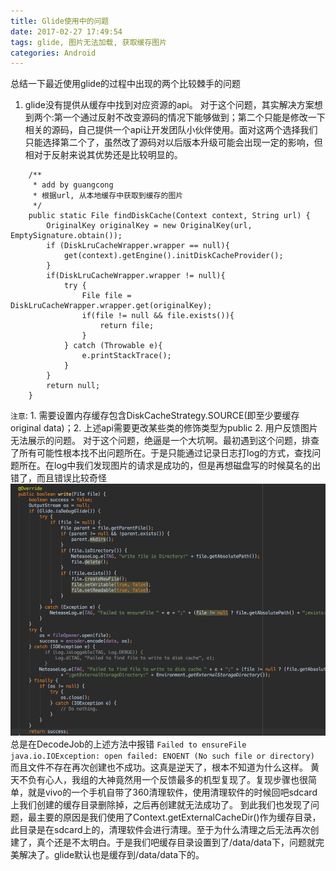 ```yaml
---
title: Glide使用中的问题
date: 2017-02-27 17:49:54
tags: glide, 图片无法加载, 获取缓存图片
categories: Android
---
```

总结一下最近使用glide的过程中出现的两个比较棘手的问题
1. glide没有提供从缓存中找到对应资源的api。
对于这个问题，其实解决方案想到两个:第一个通过反射不改变源码的情况下能够做到；第二个只能是修改一下相关的源码，自己提供一个api让开发团队小伙伴使用。面对这两个选择我们只能选择第二个了，虽然改了源码对以后版本升级可能会出现一定的影响，但相对于反射来说其优势还是比较明显的。
```
    /**
     * add by guangcong
     * 根据url, 从本地缓存中获取到缓存的图片
     */
    public static File findDiskCache(Context context, String url) {
        OriginalKey originalKey = new OriginalKey(url, EmptySignature.obtain());
        if (DiskLruCacheWrapper.wrapper == null){
            get(context).getEngine().initDiskCacheProvider();
        }
        if(DiskLruCacheWrapper.wrapper != null){
            try {
                File file = DiskLruCacheWrapper.wrapper.get(originalKey);
                if(file != null && file.exists()){
                    return file;
                }
            } catch (Throwable e){
                e.printStackTrace();
            }
        }
        return null;
    }
```
`注意`: 1. 需要设置内存缓存包含DiskCacheStrategy.SOURCE(即至少要缓存original data)；2. 上述api需要更改某些类的修饰类型为public
2. 用户反馈图片无法展示的问题。
对于这个问题，绝逼是一个大坑啊。最初遇到这个问题，排查了所有可能性根本找不出问题所在。于是只能通过记录日志打log的方式，查找问题所在。在log中我们发现图片的请求是成功的，但是再想磁盘写的时候莫名的出错了，而且错误比较奇怪
![](Glide使用中的问题/glide1.jpg)
总是在DecodeJob的上述方法中报错 `Failed to ensureFile java.io.IOException: open failed: ENOENT (No such file or directory)` 而且文件不存在再次创建也不成功。这真是逆天了，根本不知道为什么这样。
黄天不负有心人，我组的大神竟然用一个反馈最多的机型复现了。复现步骤也很简单，就是vivo的一个手机自带了360清理软件，使用清理软件的时候回吧sdcard上我们创建的缓存目录删除掉，之后再创建就无法成功了。
到此我们也发现了问题，最主要的原因是我们使用了Context.getExternalCacheDir()作为缓存目录，此目录是在sdcard上的，清理软件会进行清理。至于为什么清理之后无法再次创建了，真个还是不太明白。于是我们吧缓存目录设置到了/data/data下，问题就完美解决了。glide默认也是缓存到/data/data下的。
